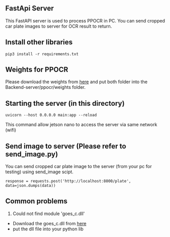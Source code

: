 ## FastApi Server
This FastAPI server is used to process PPOCR in PC. You can send cropped car plate images to server for OCR result to return.

## Install other libraries
```
pip3 install -r requirements.txt
```

## Weights for PPOCR
Please download the weights from [here](https://drive.google.com/drive/folders/1IIJOGPCsX21uGJEoyqGvSQjv3jxedgKn?usp=sharing) and put both folder into the Backend-server/ppocr/weights folder.


## Starting the server (in this directory)
```
uvicorn --host 0.0.0.0 main:app --reload
```
This command allow jetson nano to access the server via same network (wifi)

## Send image to server (Please refer to send_image.py)
You can send cropped car plate image to the server (from your pc for testing) using send_image scipt. 
```
response = requests.post('http://localhost:8000/plate', data=json.dumps(data))
```

## Common problems
1. Could not find module 'goes_c.dll'
- Download the goes_c.dll from [here](https://www.dll-files.com/geos_c.dll.html)
- put the dll file into your python lib
